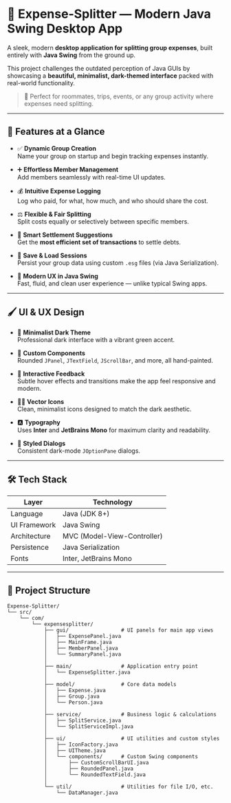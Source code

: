 # 💸 Expense-Splitter — Modern Java Swing Desktop App

A sleek, modern **desktop application for splitting group expenses**, built entirely with **Java Swing** from the ground up.

This project challenges the outdated perception of Java GUIs by showcasing a **beautiful, minimalist, dark-themed interface** packed with real-world functionality.

> 🎯 Perfect for roommates, trips, events, or any group activity where expenses need splitting.

---

## 🚀 Features at a Glance

- ✅ **Dynamic Group Creation**  
  Name your group on startup and begin tracking expenses instantly.

- ➕ **Effortless Member Management**  
  Add members seamlessly with real-time UI updates.

- 💰 **Intuitive Expense Logging**  
  Log who paid, for what, how much, and who should share the cost.

- ⚖️ **Flexible & Fair Splitting**  
  Split costs equally or selectively between specific members.

- 🔁 **Smart Settlement Suggestions**  
  Get the **most efficient set of transactions** to settle debts.

- 💾 **Save & Load Sessions**  
  Persist your group data using custom `.esg` files (via Java Serialization).

- 🎨 **Modern UX in Java Swing**  
  Fast, fluid, and clean user experience — unlike typical Swing apps.

---

## 🖌️ UI & UX Design

- 🌚 **Minimalist Dark Theme**  
  Professional dark interface with a vibrant green accent.

- 🧱 **Custom Components**  
  Rounded `JPanel`, `JTextField`, `JScrollBar`, and more, all hand-painted.

- 🎯 **Interactive Feedback**  
  Subtle hover effects and transitions make the app feel responsive and modern.

- 🧑‍🎨 **Vector Icons**  
  Clean, minimalist icons designed to match the dark aesthetic.

- 🅰️ **Typography**  
  Uses **Inter** and **JetBrains Mono** for maximum clarity and readability.

- 💬 **Styled Dialogs**  
  Consistent dark-mode `JOptionPane` dialogs.

---

## 🛠️ Tech Stack

| Layer         | Technology             |
|---------------|------------------------|
| Language      | Java (JDK 8+)          |
| UI Framework  | Java Swing             |
| Architecture  | MVC (Model-View-Controller) |
| Persistence   | Java Serialization     |
| Fonts         | Inter, JetBrains Mono  |

---

## 📁 Project Structure

```plaintext
Expense-Splitter/
└── src/
    └── com/
        └── expensesplitter/
            ├── gui/                 # UI panels for main app views
            │   ├── ExpensePanel.java
            │   ├── MainFrame.java
            │   ├── MemberPanel.java
            │   └── SummaryPanel.java
            │
            ├── main/                # Application entry point
            │   └── ExpenseSplitter.java
            │
            ├── model/               # Core data models
            │   ├── Expense.java
            │   ├── Group.java
            │   └── Person.java
            │
            ├── service/             # Business logic & calculations
            │   ├── SplitService.java
            │   └── SplitServiceImpl.java
            │
            ├── ui/                  # UI utilities and custom styles
            │   ├── IconFactory.java
            │   ├── UITheme.java
            │   └── components/      # Custom Swing components
            │       ├── CustomScrollBarUI.java
            │       ├── RoundedPanel.java
            │       └── RoundedTextField.java
            │
            └── util/                # Utilities for file I/O, etc.
                └── DataManager.java
